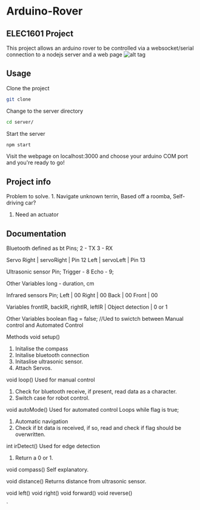 # Arduino-Rover

## ELEC1601 Project

This project allows an arduino rover to be controlled via a websocket/serial connection to a nodejs server and a web page
![alt tag](https://dl.dropboxusercontent.com/u/14297267/project.png)

## Usage

Clone the project
```bash
git clone 
```
Change to the server directory
```bash
cd server/
```
Start the server
```bash
npm start
```
Visit the webpage on localhost:3000 and choose your arduino COM port and you're ready to go!

## Project info
  Problem to solve.
    1. Navigate unknown terrin, Based off a roomba, Self-driving car?

    
  1. Need an actuator
  

## Documentation
Bluetooth defined as bt
Pins;
  2 - TX
  3 - RX
  
Servo
  Right | servoRight | Pin 12
  Left | servoLeft | Pin 13
  
Ultrasonic sensor
  Pin;
  Trigger - 8
  Echo - 9;
  
  Other Variables
  long - duration, cm
  
Infrared sensors
  Pin;
  Left | 00
  Right | 00
  Back | 00
  Front | 00
  
  Variables
  frontIR, backIR, rightIR, leftIR | Object detection | 0 or 1
 
Other Variables
 boolean flag = false; //Ued to swictch between Manual control and Automated Control

Methods
void setup()
  1. Initalise the compass
  2. Initalise bluetooth connection
  3. Initaslise ultrasonic sensor.
  4. Attach Servos.
  
void loop()
  Used for manual control
  1. Check for bluetooth receive, if present, read data as a character.
  2. Switch case for robot control.
  
void autoMode()
  Used for automated control
  Loops while flag is true;
  1. Automatic navigation
  2. Check if bt data is received, if so, read and check if flag should be overwritten.
 
int irDetect()
  Used for edge detection
  1. Return a 0 or 1.
  
void compass()
  Self explanatory.
  
void distance()
  Returns distance from ultrasonic sensor.

void left()
void right()
void forward()
void reverse()

`
